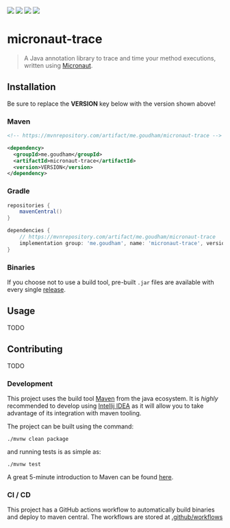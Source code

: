 <a href="https://github.com/sgoudham/micronaut-trace/stargazers"><img src="https://img.shields.io/github/stars/sgoudham/micronaut-trace?colorA=363a4f&colorB=b7bdf8&style=for-the-badge"></a>
<a href="https://github.com/sgoudham/micronaut-trace/issues"><img src="https://img.shields.io/github/issues/sgoudham/micronaut-trace?colorA=363a4f&colorB=f5a97f&style=for-the-badge"></a>
<a href="https://github.com/sgoudham/micronaut-trace/contributors"><img src="https://img.shields.io/github/contributors/sgoudham/micronaut-trace?colorA=363a4f&colorB=a6da95&style=for-the-badge"></a>
<a href="https://search.maven.org/artifact/me.goudham/micronaut-trace"><img src="https://img.shields.io/maven-central/v/me.goudham/micronaut-trace?colorA=363a4f&colorB=a6da95&style=for-the-badge"></a>

# micronaut-trace

> A Java annotation library to trace and time your method executions, written using [Micronaut](https://micronaut.io/).

## Installation

Be sure to replace the **VERSION** key below with the version shown above!

### Maven

```xml
<!-- https://mvnrepository.com/artifact/me.goudham/micronaut-trace -->

<dependency>
  <groupId>me.goudham</groupId>
  <artifactId>micronaut-trace</artifactId>
  <version>VERSION</version>
</dependency>
```

### Gradle

```gradle
repositories {
    mavenCentral()
}

dependencies {
    // https://mvnrepository.com/artifact/me.goudham/micronaut-trace
    implementation group: 'me.goudham', name: 'micronaut-trace', version: 'VERSION'
}
```

### Binaries

If you choose not to use a build tool, pre-built `.jar` files are available with every
single [release](https://github.com/sgoudham/micronaut-trace/releases).

## Usage

TODO

## Contributing

TODO

### Development

This project uses the build tool [Maven](https://maven.apache.org/) from the java ecosystem. It is *highly* recommended
to develop using [Intellij IDEA](https://www.jetbrains.com/idea/) as it will allow you to take advantage of its
integration with maven tooling.

The project can be built using the command:

```shell
./mvnw clean package
```

and running tests is as simple as:

```shell
./mvnw test
```

A great 5-minute introduction to Maven can be
found [here](https://maven.apache.org/guides/getting-started/maven-in-five-minutes.html).

### CI / CD

This project has a GitHub actions workflow to automatically build binaries and deploy to maven central. The workflows
are stored at [.github/workflows](.github/workflows)